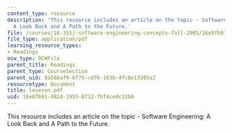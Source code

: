```yaml
---
content_type: resource
description: 'This resource includes an article on the topic - Software Engineering:
  A Look Back and A Path to the Future.'
file: /courses/16-355j-software-engineering-concepts-fall-2005/16e8fb91482d19558712fbf4cedc32b0_leveson.pdf
file_type: application/pdf
learning_resource_types:
- Readings
ocw_type: OCWFile
parent_title: Readings
parent_type: CourseSection
parent_uid: 9a58baf9-6f75-cdf6-103b-4fc8e13305a2
resourcetype: Document
title: leveson.pdf
uid: 16e8fb91-482d-1955-8712-fbf4cedc32b0
---
```

This resource includes an article on the topic - Software Engineering: A Look Back and A Path to the Future.

